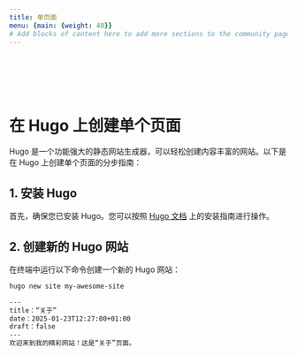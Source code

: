 ```yaml
---
title: 单页面
menu: {main: {weight: 40}}
# Add blocks of content here to add more sections to the community page
---
```

<br><br><br>
&nbsp;&nbsp;&nbsp;&nbsp;


# 在 Hugo 上创建单个页面

Hugo 是一个功能强大的静态网站生成器，可以轻松创建内容丰富的网站。以下是在 Hugo 上创建单个页面的分步指南：

## 1. 安装 Hugo

首先，确保您已安装 Hugo。您可以按照 [Hugo 文档](https://gohugo.io/getting-started/installing/) 上的安装指南进行操作。

## 2. 创建新的 Hugo 网站

在终端中运行以下命令创建一个新的 Hugo 网站：

```sh
hugo new site my-awesome-site

```

```sh
---
title：“关于”
date：2025-01-23T12:27:00+01:00
draft：false
---
欢迎来到我的精彩网站！这是“关于”页面。
```